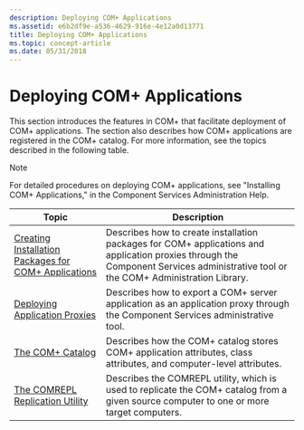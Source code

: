 ```yaml
---
description: Deploying COM+ Applications
ms.assetid: e6b2df9e-a536-4629-916e-4e12a0d13771
title: Deploying COM+ Applications
ms.topic: concept-article
ms.date: 05/31/2018
---
```


# Deploying COM+ Applications

This section introduces the features in COM+ that facilitate deployment of COM+ applications. The section also describes how COM+ applications are registered in the COM+ catalog. For more information, see the topics described in the following table.

> [!Note]  
> For detailed procedures on deploying COM+ applications, see "Installing COM+ Applications," in the Component Services Administration Help.

 



| Topic                                                                                                                       | Description                                                                                                                                                                                    |
|-----------------------------------------------------------------------------------------------------------------------------|------------------------------------------------------------------------------------------------------------------------------------------------------------------------------------------------|
| [Creating Installation Packages for COM+ Applications](creating-installation-packages-for-com--applications.md)<br/> | Describes how to create installation packages for COM+ applications and application proxies through the Component Services administrative tool or the COM+ Administration Library. <br/> |
| [Deploying Application Proxies](deploying-application-proxies.md)<br/>                                               | Describes how to export a COM+ server application as an application proxy through the Component Services administrative tool.<br/>                                                       |
| [The COM+ Catalog](the-com--catalog.md)<br/>                                                                         | Describes how the COM+ catalog stores COM+ application attributes, class attributes, and computer-level attributes.<br/>                                                                 |
| [The COMREPL Replication Utility](the-comrepl-replication-utility.md)<br/>                                           | Describes the COMREPL utility, which is used to replicate the COM+ catalog from a given source computer to one or more target computers.<br/>                                            |



 

 

 




